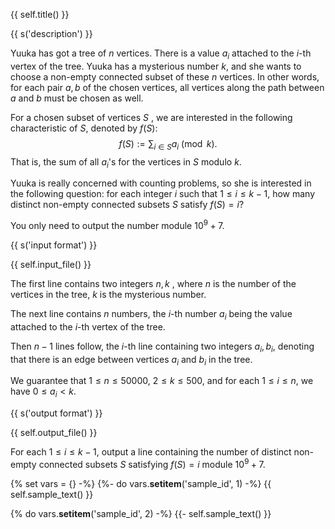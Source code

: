{{ self.title() }}

{{ s('description') }}

​Yuuka has got a tree of $n$ vertices. There is a value $a_i$ attached to the $i$-th vertex of the tree. Yuuka has a mysterious number $k$, and she wants to choose a non-empty connected subset of these $n$ vertices. In other words, for each pair $a,b$ of the chosen vertices, all vertices along the path between $a$ and $b$ must be chosen as well.

​For a chosen subset of vertices $S$ , we are interested in the following characteristic of $S$, denoted by $f(S)$:
$$
f(S) := \sum_{i \in S} a_i \pmod k.
$$
​That is, the sum of all $a_i​$'s for the vertices in $S​$ modulo $k​$. 

​Yuuka is really concerned with counting problems, so she is interested in the following question: for each integer $i$ such that $1 \le i \le k -1$, how many distinct non-empty connected subsets $S$ satisfy $f(S) = i$?

​You only need to output the number module $10^9 + 7$.

{{ s('input format') }}

{{ self.input_file() }}

The first line contains two integers $n,k$ , where $n$ is the number of the vertices in the tree, $k$ is the mysterious number.

​The next line contains $n$ numbers, the $i$-th number $a_i$ being the value attached to the $i$-th vertex of the tree.

​Then $n-1$ lines follow,  the $i$-th line containing two integers $a_i,b_i$, denoting that there is an edge between vertices $a_i$ and $b_i$ in the tree.

​We guarantee that $1 \le n \le 50000$, $2 \le k \le 500$, and for each $1 \le i \le n$, we have $0 \le a_i < k$. 

{{ s('output format') }}

{{ self.output_file() }}

​For each $1 \le i \le k-1$, output a line containing the number of distinct non-empty connected subsets $S$ satisfying $f(S) = i$ module $10^9 + 7$.

{% set vars = {} -%}
{%- do vars.__setitem__('sample_id', 1) -%}
{{ self.sample_text() }}

{% do vars.__setitem__('sample_id', 2) -%}
{{- self.sample_text() }}


